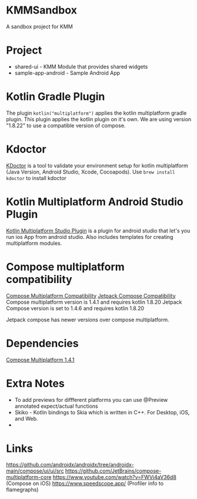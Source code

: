 # KMMSandbox
A sandbox project for KMM

# Project
* shared-ui - KMM Module that provides shared widgets
* sample-app-android - Sample Android App

# Kotlin Gradle Plugin
The plugin `kotlin("multiplatform")` applies the kotlin multiplatform gradle plugin. This plugin applies the kotlin 
plugin on it's own. We are using version "1.8.22" to use a compatible version of compose.

# Kdoctor
[KDoctor](https://github.com/Kotlin/kdoctor) is a tool to validate your environment setup for kotlin multiplatform (Java Version, Android Studio, Xcode, Cocoapods). Use
`brew install kdoctor` to install kdoctor

# Kotlin Multiplatform Android Studio Plugin
[Kotlin Multiplatform Studio Plugin](https://plugins.jetbrains.com/plugin/14936-kotlin-multiplatform-mobile) is a plugin for android studio that let's you
run ios App from android studio. Also includes templates for creating multiplatform modules.


# Compose multiplatform compatibility
[Compose Multiplatform Compatibility](https://github.com/JetBrains/compose-multiplatform/blob/master/VERSIONING.md#kotlin-compatibility)
[Jetpack Compose Compatibility](https://developer.android.com/jetpack/androidx/releases/compose-kotlin)
Compose multiplatform version is 1.4.1 and requires kotlin 1.8.20
Jetpack Compose version is set to 1.4.6 and requires kotlin 1.8.20

Jetpack compose has newer versions over compose multiplatform.

# Dependencies
[Compose Multiplatform 1.4.1](https://github.com/JetBrains/compose-multiplatform/releases/tag/v1.4.1)

# Extra Notes
* To add previews for diffferent platforms you can use @Preview annotated expect/actual functions
* Skiko - Kotlin bindings to Skia which is written in C++. For Desktop, iOS, and Web.
* 


# Links
https://github.com/androidx/androidx/tree/androidx-main/compose/ui/ui/src
https://github.com/JetBrains/compose-multiplatform-core
https://www.youtube.com/watch?v=FWVi4aV36d8 (Compose on iOS)
https://www.speedscope.app/ (Profiler info to flamegraphs)

